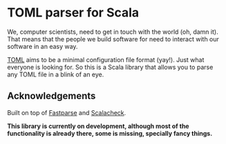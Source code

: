 # TOML parser for Scala
We, computer scientists, need to get in touch with the world (oh, damn it). That
means that the people we build software for need to interact with our software
in an easy way.
  
[TOML](https://github.com/toml-lang/toml#user-content-comment) aims to be a 
minimal configuration file format (yay!). Just what everyone is looking for. 
So this is a Scala library that allows you to parse any TOML file in a blink 
of an eye.
  
## Acknowledgements
Built on top of [Fastparse](https://github.com/lihaoyi/fastparse) and 
[Scalacheck](https://github.com/rickynils/scalacheck).
  
__This library is currently on development, although most of the functionality is already there, some is missing, specially fancy things.__
